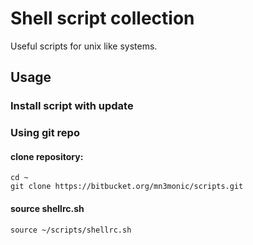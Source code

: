 # Shell script collection

Useful scripts for unix like systems.

## Usage

### Install script with update



### Using git repo



#### clone repository:
  
```
cd ~
git clone https://bitbucket.org/mn3monic/scripts.git
```

#### source shellrc.sh  

```
source ~/scripts/shellrc.sh
```
